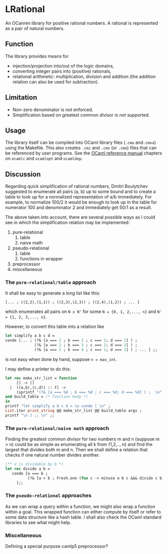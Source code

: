 # LRational

An OCanren library for positive rational numbers. A rational is represented
 as a pair of natural numbers. 

## Function

The library provides means for

* injection/projection into/out of the logic domains,
* converting integer pairs into (positive) rationals,
* relational arithmetic: multiplication, division and  addition (the addition relation can also be used for subtraction).  

## Limitation

* Non-zero denominator is _not_ enforced.
* Simplification based on greatest common divisor is _not_ supported.

## Usage

The library itself can be compiled into OCaml library files (`.cma` and`.cmxa`) using the Makefile.
This also creates `.cmi` and `.cmx` (or `.cmo`) files that can be referenced by user programs.
See the
[OCaml reference manual](http://caml.inria.fr/pub/docs/manual-ocaml/index.html) chapters
on `ocamlc` and `ocamlopt` and `ocamldep`.

## Discussion


Regarding quick simplification of rational numbers,
Dmitri Boulytchev suggested to enumerate all pairs (a, b) up to some bound and
to create a table to
look up for a normalized representation of a/b immediately.
For example, to normalize 100/2 it would be enough to look up in the
table for numerator 100 and denominator 2 and immediately get 50/1 as a result.

The above taken into account, there are several possible ways as I could see in which the simplification relation may be implemented:

1. pure-relational
    1. table
    1. naive math
1. pseudo-relational
    1. table
    1. functions in wrapper
1. preprocessor
1. miscellaneous

### The `pure-relational/table` approach

It shall be easy to generate a long list like this:

```
[... ; ((2,2),(1,1)) ; ((2,3),(2,3)) ; ((2,4),(1,2)) ; ... ]
```

which enumerates all pairs on `N x N'` for some `N = {0, 1, 2,..., n}` and `N' = {1, 2, 3,..., n}`.

However, to convert this table into a relation like

```ocaml
let simplify a b c d =
conde [... ; (?& [a === 2 ; b === 2 ; c === 1; d === 1] ) ;
             (?& [a === 2 ; b === 3 ; c === 2; d === 3] ) ;
             (?& [a === 2 ; b === 4 ; c === 1; d === 2] ) ; ... ] ;;
```

is not easy when done by hand, suppose `n = max_int`.  

I may define a printer to do this:

```ocaml
let rec make_str_list = function
     [] -> []
  |  ((a,b),(c,d)) :: tl ->
     (sprintf "(?& [a === %d ; b === %d ; c === %d; d === %d] ) ;  \n" a b c d)  :: make_str_list tl 
and build_table = (* function body *)
in
printf "let simplify a b c d = \n conde [ \n" ;
List.iter print_string @@ make_str_list @@ build_table args ;
printf "\n ] ;; \n" ;;
```

### The `pure-relational/naive math` approach

Finding the greatest common divisor for two numbers m and n (suppose m > n) could
   be as simple as enumerating all k from {1,2,.., n} and find the largest that divides both m and n.
   Then we shall define a relation that checks if one natural number divides another.
   
```ocaml
(** a is dividable by b *)
let rec divido a b =
   conde [a === b ;
          (?& [a > b ; Fresh.one (fun c -> minuso a b c &&& divido c b)])
	 ];;
```


### The `pseudo-relational` approaches

As we can wrap a query within a function, we might also wrap a function within a goal.
This wrapped function can either compute by itself or refer to some data structure like a hash table.
I shall also check the OCaml standard libraries to see what might help.  


### Miscellaneous

Defining a special purpose camlp5 preprocessor? 









